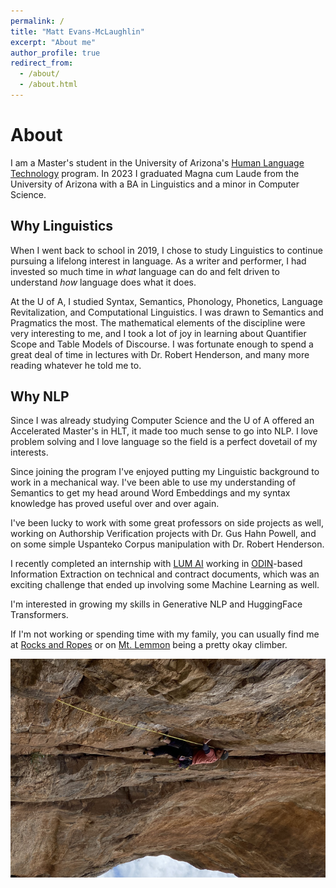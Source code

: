 ```yaml
---
permalink: /
title: "Matt Evans-McLaughlin"
excerpt: "About me"
author_profile: true
redirect_from: 
  - /about/
  - /about.html
---
```


# About
I am a Master's student in the University of Arizona's [Human Language Technology](https://linguistics.arizona.edu/ms-hlt) program. In 2023 I graduated Magna cum Laude from the University of Arizona with a BA in Linguistics and a minor in Computer Science.

## Why Linguistics
When I went back to school in 2019, I chose to study Linguistics to continue pursuing a lifelong interest in language. As a writer and performer, I had invested so much time in *what* language can do and felt driven to understand *how* language does what it does. 

At the U of A, I studied Syntax, Semantics, Phonology, Phonetics, Language Revitalization, and Computational Linguistics. I was drawn to Semantics and Pragmatics the most. The mathematical elements of the discipline were very interesting to me, and I took a lot of joy in learning about Quantifier Scope and Table Models of Discourse. I was fortunate enough to spend a great deal of time in lectures with Dr. Robert Henderson, and many more reading whatever he told me to. 

## Why NLP
Since I was already studying Computer Science and the U of A offered an Accelerated Master's in HLT, it made too much sense to go into NLP. I love problem solving and I love language so the field is a perfect dovetail of my interests. 

Since joining the program I've enjoyed putting my Linguistic background to work in a mechanical way. I've been able to use my understanding of Semantics to get my head around Word Embeddings and my syntax knowledge has proved useful over and over again.

I've been lucky to work with some great professors on side projects as well, working on Authorship Verification projects with Dr. Gus Hahn Powell, and on some simple Uspanteko Corpus manipulation with Dr. Robert Henderson.

I recently completed an internship with [LUM AI](http://Lum.AI) working in [ODIN](https://github.com/lum-ai/odinson)-based Information Extraction on technical and contract documents, which was an exciting challenge that ended up involving some Machine Learning as well.

I'm interested in growing my skills in Generative NLP and HuggingFace Transformers.

If I'm not working or spending time with my family, you can usually find me at [Rocks and Ropes](https://rocksandropes.com/) or on [Mt. Lemmon](https://www.mountainproject.com/area/106822076/mount-lemmon-santa-catalina-mountains) being a pretty okay climber.
<div style="text-align: center;">
    <img src="/images/climbing.png" alt="Go Speed Racer at Pinhead Wall on Mt. Lemmon">
</div>
